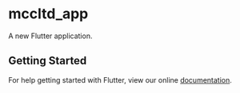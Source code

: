 # mccltd_app

A new Flutter application.

## Getting Started

For help getting started with Flutter, view our online
[documentation](http://flutter.io/).
